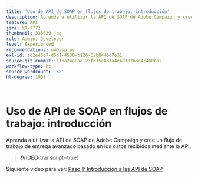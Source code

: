 ```yaml
---
title: 'Uso de API de SOAP en flujos de trabajo: introducción'
description: Aprenda a utilizar la API de SOAP de Adobe Campaign y cree un flujo de trabajo de entrega avanzado basado en los datos recibidos mediante la API.
feature: API
jira: KT-7772
thumbnail: 336639.jpg
role: Admin, Developer
level: Experienced
recommendations: noDisplay
exl-id: ad2e46b7-d5d1-4530-b126-62b8446d7e31
source-git-commit: 116a24a8aa123f615e08fa4ebd187b3c4c460ba2
workflow-type: ht
source-wordcount: '68'
ht-degree: 100%

---
```


# Uso de API de SOAP en flujos de trabajo: introducción

Aprenda a utilizar la API de SOAP de Adobe Campaign y cree un flujo de trabajo de entrega avanzado basado en los datos recibidos mediante la API.

>[!VIDEO](https://video.tv.adobe.com/v/336639?quality=12&learn=on){transcript=true}

Siguiente vídeo para ver: [Paso 1: Introducción a las API de SOAP](/help/tutorial-use-soap-apis/get-started-with-soap-apis.md)
